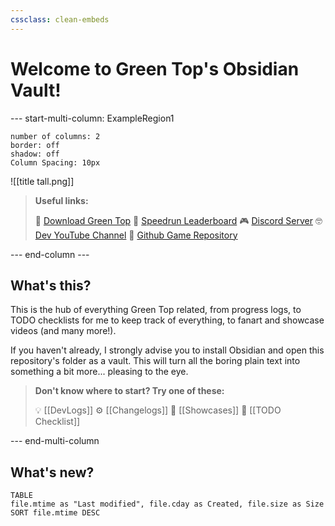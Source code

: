 ```yaml
---
cssclass: clean-embeds
---
```



# Welcome to Green Top's Obsidian Vault!

--- start-multi-column: ExampleRegion1  
```column-settings  
number of columns: 2
border: off
shadow: off
Column Spacing: 10px
```

![[title tall.png]]

> **Useful links:**
> 
> 🌱 [Download Green Top](https://rayo75.itch.io/green-top)
> 🚀 [Speedrun Leaderboard](https://www.speedrun.com/Green_Top)
> 🎮 [Discord Server](https://discord.gg/nZxkwavJS4)
> 🤓 [Dev YouTube Channel](https://www.youtube.com/@roarrayo)
> 💾 [Github Game Repository](https://github.com/RayoROAR/GreenTop)

--- end-column ---

## What's this?

This is the hub of everything Green Top related, from progress logs, to TODO checklists for me to keep track of everything, to fanart and showcase videos (and many more!).

If you haven't already, I strongly advise you to install Obsidian and open this repository's folder as a vault. This will turn all the boring plain text into something a bit more... pleasing to the eye.

> **Don't know where to start?
> Try one of these:**
> 
> 💡 [[DevLogs]]
> ⚙️ [[Changelogs]]
> 🎥 [[Showcases]]
> 📜 [[TODO Checklist]]

--- end-multi-column


## What's new?

```dataview
TABLE
file.mtime as "Last modified", file.cday as Created, file.size as Size
SORT file.mtime DESC
```





